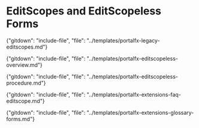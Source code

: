 # EditScopes and EditScopeless  Forms

{"gitdown": "include-file", "file": "../templates/portalfx-legacy-editscopes.md"}

{"gitdown": "include-file", "file": "../templates/portalfx-editscopeless-overview.md"}

{"gitdown": "include-file", "file": "../templates/portalfx-editscopeless-procedure.md"}

{"gitdown": "include-file", "file": "../templates/portalfx-extensions-faq-editscope.md"}

{"gitdown": "include-file", "file": "../templates/portalfx-extensions-glossary-forms.md"}

